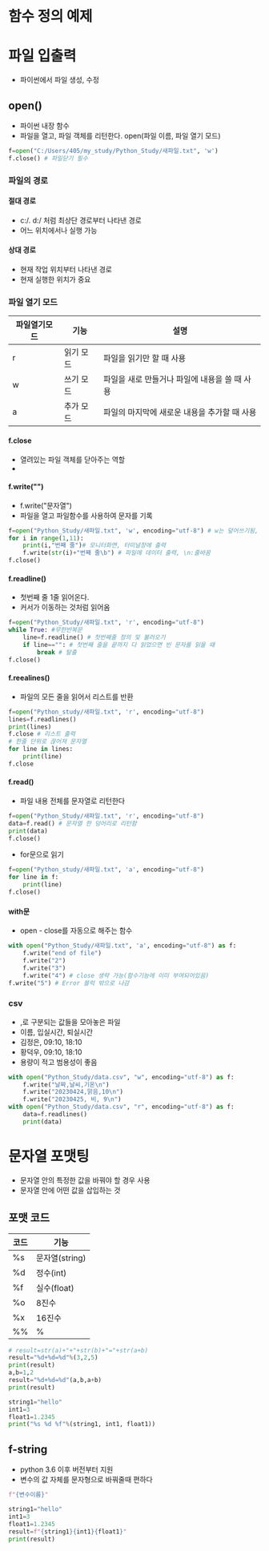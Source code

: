 # 함수 정의 예제

# 파일 입출력
- 파이썬에서 파일 생성, 수정

## open()
- 파이썬 내장 함수
- 파일을 열고, 파일 객체를 리턴한다.
open(파일 이름, 파일 열기 모드)
```python
f=open("C:/Users/405/my_study/Python_Study/새파일.txt", 'w')
f.close() # 파일닫기 필수
```
### 파일의 경로
#### 절대 경로
- c:/. d:/ 처럼 최상단 경로부터 나타낸 경로
- 어느 위치에서나 실행 가능
#### 상대 경로
- 현재 작업 위치부터 나타낸 경로
- 현재 실행한 위치가 중요

### 파일 열기 모드
파일열기모드|기능|설명
------|-------|---------
r|읽기 모드|파일을 읽기만 할 때 사용  
w|쓰기 모드|파일을 새로 만들거나 파일에 내용을 쓸 때 사용  
a|추가 모드|파일의 마지막에 새로운 내용을 추가할 때 사용  

#### f.close
- 열려있는 파일 객체를 닫아주는 역할
- 
#### f.write("")
- f.write("문자열")
- 파일을 열고 파일함수를 사용하여 문자를 기록
```python
f=open("Python_Study/새파일.txt", 'w', encoding="utf-8") # w는 덮어쓰기됨, "a"는 추가모드
for i in range(1,11):
    print(i,"번째 줄")# 모니터화면, 터미널창에 출력
    f.write(str(i)+"번째 줄\b") # 파일에 데이터 출력, \n:줄바꿈
f.close()
``` 
#### f.readline()
- 첫번째 줄 1줄 읽어온다.
- 커서가 이동하는 것처럼 읽어옴
```python
f=open("Python_Study/새파일.txt", 'r', encoding="utf-8")
while True: #무한반복문
    line=f.readline() # 첫번째줄 정의 및 불러오기
    if line=="": # 첫번째 줄을 끝까지 다 읽었으면 빈 문자를 읽을 때
        break # 탈출
f.close()
```
#### f.reealines()
- 파일의 모든 줄을 읽어서 리스트를 반환
```python
f=open("Python_study/새파일.txt", 'r', encoding="utf-8")
lines=f.readlines()
print(lines)
f.close # 리스트 출력
# 한줄 단위로 끊어져 문자열
for line in lines:
    print(line)
f.close
```
#### f.read()
- 파일 내용 전체를 문자열로 리턴한다
```python
f=open("Python_Study/새파일.txt", 'r', encoding="utf-8")
data=f.read() # 문자열 한 덩어리로 리턴함
print(data)
f.close()
```

- for문으로 읽기
```python
f=open("Python_study/새파일.txt", 'a', encoding="utf-8")
for line in f:
    print(line)
f.close()
```
#### with문
- open - close를 자동으로 해주는 함수
```python
with open("Python_Study/새파일.txt", 'a', encoding="utf-8") as f:
    f.write("end of file")
    f.write("2")
    f.write("3")
    f.write("4") # close 생략 가능(함수기능에 이미 부여되어있음)
f.write("5") # Error 블럭 밖으로 나감
```
### csv
- ,로 구분되는 값들을 모아놓은 파일
- 이름, 입실시간, 퇴실시간
- 김정은, 09:10, 18:10
- 황덕우, 09:10, 18:10
- 용량이 적고 범용성이 좋음
```python
with open("Python_Study/data.csv", "w", encoding="utf-8") as f:
    f.write("날짜,날씨,기온\n")
    f.write("20230424,맑음,10\n")
    f.write("20230425, 비, 9\n")
with open("Python_Study/data.csv", "r", encoding="utf-8") as f:
    data=f.readlines()
    print(data)
```
# 문자열 포맷팅
- 문자열 안의 특정한 값을 바꿔야 할 경우 사용
- 문자열 안에 어떤 값을 삽입하는 것
## 포맷 코드
코드|기능
----|----
%s|문자열(string)
%d|정수(int)
%f|실수(float)
%o|8진수
%x|16진수
%%|%

```python
# result=str(a)+"+"+str(b)+"="+str(a+b)
result="%d+%d=%d"%(3,2,5)
print(result)
a,b=1,2
result="%d+%d=%d"(a,b,a+b)
print(result)

string1="hello"
int1=3
float1=1.2345
print("%s %d %f"%(string1, int1, float1))
```

## f-string
- python 3.6 이후 버전부터 지원
- 변수의 값 자체를 문자형으로 바꿔줄때 편하다
```python
f"{변수이름}"
```

```python
string1="hello"
int1=3
float1=1.2345
result=f"{string1}{int1}{float1}"
print(result)
```